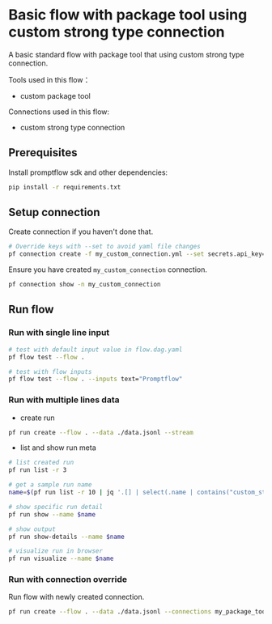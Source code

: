 # Basic flow with package tool using custom strong type connection
A basic standard flow with package tool that using custom strong type connection.

Tools used in this flow：
- custom package tool

Connections used in this flow:
- custom strong type connection

## Prerequisites

Install promptflow sdk and other dependencies:
```bash
pip install -r requirements.txt
```

## Setup connection
Create connection if you haven't done that.
```bash
# Override keys with --set to avoid yaml file changes
pf connection create -f my_custom_connection.yml --set secrets.api_key='<your_api_key>' configs.api_base='<your_api_base>'
```

Ensure you have created `my_custom_connection` connection.
```bash
pf connection show -n my_custom_connection
```

## Run flow

### Run with single line input

```bash
# test with default input value in flow.dag.yaml
pf flow test --flow .

# test with flow inputs
pf flow test --flow . --inputs text="Promptflow"
```

### Run with multiple lines data

- create run
```bash
pf run create --flow . --data ./data.jsonl --stream
```

- list and show run meta
```bash
# list created run
pf run list -r 3

# get a sample run name
name=$(pf run list -r 10 | jq '.[] | select(.name | contains("custom_strong_type")) | .name'| head -n 1 | tr -d '"')

# show specific run detail
pf run show --name $name

# show output
pf run show-details --name $name

# visualize run in browser
pf run visualize --name $name
```

### Run with connection override

Run flow with newly created connection.

```bash
pf run create --flow . --data ./data.jsonl --connections my_package_tool.connection=my_custom_connection --stream
```
